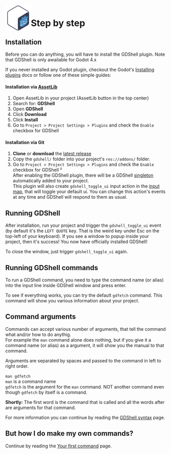 <a href="https://github.com/Kubulambula/Godot-GDShell">
  <img src="../../../docs/assets/logo.png" align="left" width="80" height="80">
</a>

# Step by step


## Installation

Before you can do anything, you will have to install the GDShell plugin. Note that GDShell is only awailable for Godot 4.x

If you never installed any Godot plugin, checkout the Godot's [Installing plugins](https://docs.godotengine.org/en/latest/tutorials/plugins/editor/installing_plugins.html?highlight=installing%20plugins) docs or follow one of these simple guides:

#### Installation via [AssetLib](https://godotengine.org/asset-library/asset/1526)
1. Open AssetLib in your project (AssetLib button in the top center)
2. Search for: **GDShell**
3. Open **GDShell**
4. Click **Download**
5. Click **Install**
6. Go to `Project > Project Settings > Plugins` and check the `Enable` checkbox for GDShell


#### Installation via Git
1. **Clone** or **download** the [latest release](https://github.com/Kubulambula/Godot-GDShell/releases/latest)
2. Copy the `gdshell/` folder into your project's `res://addons/` folder.
3. Go to `Project > Project Settings > Plugins` and check the `Enable` checkbox for GDShell
²
<br>After enabling the GDShell plugin, there will be a GDShell [singleton](https://docs.godotengine.org/en/latest/tutorials/scripting/singletons_autoload.html?highlight=singletons) automatically added to your project.
<br>This plugin will also create `gdshell_toggle_ui` input action in the [input map](https://docs.godotengine.org/en/latest/tutorials/inputs/input_examples.html?highlight=input%20actions#inputmap), that will toggle your default ui.
You can change this action's events at any time and GDShell will respond to them as usual.


## Running GDShell

After installation, run your project and trigger the `gdshell_toggle_ui` event (by default it's the `LEFT QUOTE` key. That is the weird key under Esc on the top-left of your keyboard).
If you see a window to popup inside your project, then it's success! You now have officially installed GDShell!

To close the window, just trigger `gdshell_toggle_ui` again.


## Running GDShell commands

To run a GDShell command, you need to type the command name (or alias) into the input line inside GDShell window and press enter.

To see if everything works, you can try the default `gdfetch` command. This command will show you various information about your project.


## Command arguments

Commands can accept various number of arguments, that tell the command what and/or how to do anythig.<br>
For example the `man` command alone does nothing, but if you give it a command name (or alias) as a argument, it will show you the manual to that command.

Arguments are separated by spaces and passed to the command in left to right order.

`man gdfetch`<br>
`man` is a command name<br>
`gdfetch` is the argument for the `man` command. NOT another command even though `gdfetch` by itself is a command.

**Shortly:** The first word is the command that is called and all the words after are arguments for that command.

For more information you can continue by reading the [GDShell syntax](../tutorials/gdshell_syntax.md) page.


## But how I do make my own commands?
Continue by reading the [Your first command](your_first_command.md) page.


